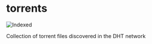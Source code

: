 torrents 
========
![Indexed](https://img.shields.io/badge/indexed-137104-blue)

Collection of torrent files discovered in the DHT network
